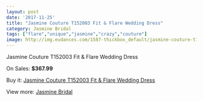 ```yaml
---
layout: post
date: '2017-11-25'
title: "Jasmine Couture T152003 Fit & Flare Wedding Dress"
category: Jasmine Bridal
tags: ["flare","unique","jasmine","crazy","couture"]
image: http://img.eudances.com/1587-thickbox_default/jasmine-couture-t152003-fit-flare-wedding-dress.jpg
---
```

Jasmine Couture T152003 Fit & Flare Wedding Dress

On Sales: **$367.99**
<a href="https://www.eudances.com/en/jasmine-bridal/562-jasmine-couture-t152003-fit-flare-wedding-dress.html"><amp-img layout="responsive" width="600" height="600" src="//img.eudances.com/1587-thickbox_default/jasmine-couture-t152003-fit-flare-wedding-dress.jpg" alt="Jasmine Couture T152003 Fit & Flare Wedding Dress 0" /></a>
<a href="https://www.eudances.com/en/jasmine-bridal/562-jasmine-couture-t152003-fit-flare-wedding-dress.html"><amp-img layout="responsive" width="600" height="600" src="//img.eudances.com/1588-thickbox_default/jasmine-couture-t152003-fit-flare-wedding-dress.jpg" alt="Jasmine Couture T152003 Fit & Flare Wedding Dress 1" /></a>

Buy it: [Jasmine Couture T152003 Fit & Flare Wedding Dress](https://www.eudances.com/en/jasmine-bridal/562-jasmine-couture-t152003-fit-flare-wedding-dress.html "Jasmine Couture T152003 Fit & Flare Wedding Dress")

View more: [Jasmine Bridal](https://www.eudances.com/en/6-jasmine-bridal "Jasmine Bridal")